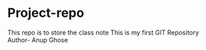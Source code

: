 # Project-repo
This repo is to store the class note
This is my first GIT Repository
<br>
Author- Anup Ghose
